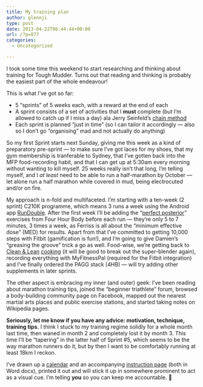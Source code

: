 ```yaml
---
title: My training plan
author: glennji
type: post
date: 2013-04-22T06:44:44+00:00
url: /?p=877
categories:
  - Uncategorized

---
```

I took some time this weekend to start researching and thinking about training for Tough Mudder. Turns out that reading and thinking is probably the easiest part of the whole endeavour!<!--more-->


  
This is what I&#8217;ve got so far:

  * 5 &#8220;sprints&#8221; of 5 weeks each, with a reward at the end of each
  * A sprint consists of a set of activities that I **must** complete (but I&#8217;m allowed to catch up if I miss a day) ala Jerry Seinfeld&#8217;s [chain method][1]
  * Each sprint is planned &#8220;just in time&#8221; (so I can tailor it accordingly &#8212; also so I don&#8217;t go &#8220;organising&#8221; mad and not actually do anything)

So my first Sprint starts next Sunday, giving me this week as a kind of preparatory pre-sprint &#8212; to make sure I&#8217;ve got laces for my shoes, that my gym membership is tranferable to Sydney, that I&#8217;ve gotten back into the MFP food-recording habit, and that I can get up at 5:30am every morning without wanting to kill myself. 25 weeks really isn&#8217;t that long, I&#8217;m telling myself, and I _at least_ need to be able to run a half-marathon by October &#8212; let alone run a half marathon while covered in mud, being electrocuted and/or on fire.
  
My approach is n-fold and multifaceted. I&#8217;m starting with a ten-week (2 sprint) C210K programme, which means 3 runs a week using the Android app [RunDouble][2]. After the first week I&#8217;ll be adding the &#8220;[perfect posterior][3]&#8221; exercises from Four Hour Body before each run &#8212; they&#8217;re only 5 to 7 minutes, 3 times a week, as Ferriss is all about the &#8220;minimum effective dose&#8221; (MED) for results. Apart from that I&#8217;ve committed to getting 10,000 steps with Fitbit (gamification is fun!), and I&#8217;m going to give Damien&#8217;s &#8220;greasing the groove&#8221; trick a go as well. Food-wise, we&#8217;re getting back to [Clean & Lean][4] [cooking][5] (it will be good to break out the super-blender again), recording everything with MyFitnessPal (required for the Fitbit integration) and I&#8217;ve finally ordered the PAGG stack (4HB) &#8212; will try adding other supplements in later sprints.
  
The other aspect is embracing my inner (and outer) geek: I&#8217;ve been reading about marathon training tips, joined the &#8220;beginner triathlete&#8221; forum, browsed a body-building community page on Facebook, mapped out the nearest martial arts places and public exercise stations, and started taking notes on Wikipedia pages.
  
**Seriously, let me know if you have any advice: motivation, technique, training tips.** I think I stuck to my training regime solidly for a whole month last time, then waned in month 2 and completely lost it by month 3. This time I&#8217;ll be &#8220;tapering&#8221; in the latter half of Sprint #5, which seems to be the way marathon runners do it, but by then I want to be comfortably running at least 18km I reckon.
  
I&#8217;ve drawn up a [calendar][6] and an accompanying [instruction page][7] (both in Word docx), printed it out and will stick it up in somewhere prominent to act as a visual cue. I&#8217;m telling **you** so you can keep me accountable. 🙂

 [1]: http://lifehacker.com/281626/jerry-seinfelds-productivity-secret "lifehacker"
 [2]: http://www.rundouble.com/
 [3]: http://www.fourhourworkweek.com/blog/2011/01/08/kettlebell-swing/
 [4]: http://www.amazon.com/Clean-Lean-Diet-Days-Best-Ever/dp/1906868387
 [5]: http://www.amazon.com/Clean-Lean-Diet-Cookbook-14-day/dp/0857830074/ref=pd_sim_b_1
 [6]: http://glennji.com/wp-content/uploads/2013/04/Sprint-1.docx
 [7]: http://glennji.com/wp-content/uploads/2013/04/Sprint-1-instructions.docx
